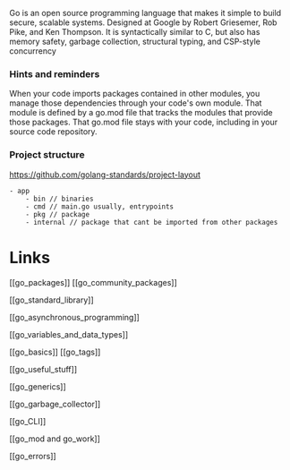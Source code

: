 Go is an open source programming language that makes it simple to build secure, scalable systems. Designed at Google by Robert Griesemer, Rob Pike, and Ken Thompson. It is syntactically similar to C, but also has memory safety, garbage collection, structural typing, and CSP-style concurrency
### Hints and reminders
When your code imports packages contained in other modules, you manage those dependencies through your code's own module. That module is defined by a go.mod file that tracks the modules that provide those packages. That go.mod file stays with your code, including in your source code repository.


### Project structure
https://github.com/golang-standards/project-layout

```
- app
	- bin // binaries
	- cmd // main.go usually, entrypoints
	- pkg // package
	- internal // package that cant be imported from other packages
```

# Links

[[go_packages]]
[[go_community_packages]]

[[go_standard_library]]

[[go_asynchronous_programming]]

[[go_variables_and_data_types]]

[[go_basics]]
[[go_tags]]

[[go_useful_stuff]]

[[go_generics]]

[[go_garbage_collector]]

[[go_CLI]]

[[go_mod and go_work]]

[[go_errors]]